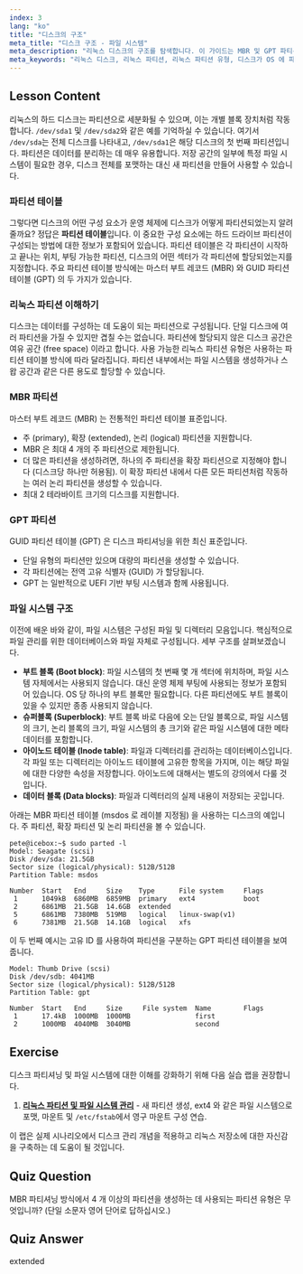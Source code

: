 ```yaml
---
index: 3
lang: "ko"
title: "디스크의 구조"
meta_title: "디스크 구조 - 파일 시스템"
meta_description: "리눅스 디스크의 구조를 탐색합니다. 이 가이드는 MBR 및 GPT 파티션 테이블, 다양한 리눅스 파티션 유형 및 구성 방식을 다루며, 디스크의 어떤 구성 요소가 운영 체제에 디스크 분할 방식을 알려주는지 설명합니다."
meta_keywords: "리눅스 디스크, 리눅스 파티션, 리눅스 파티션 유형, 디스크가 OS 에 파티션 방식을 알려주는 구성 요소, 하드 드라이브 파티션 구성 정보 포함 내용, MBR, GPT, 파티션 테이블, 파일 시스템"
---
```


## Lesson Content

리눅스의 하드 디스크는 파티션으로 세분화될 수 있으며, 이는 개별 블록 장치처럼 작동합니다. `/dev/sda1` 및 `/dev/sda2`와 같은 예를 기억하실 수 있습니다. 여기서 `/dev/sda`는 전체 디스크를 나타내고, `/dev/sda1`은 해당 디스크의 첫 번째 파티션입니다. 파티션은 데이터를 분리하는 데 매우 유용합니다. 저장 공간의 일부에 특정 파일 시스템이 필요한 경우, 디스크 전체를 포맷하는 대신 새 파티션을 만들어 사용할 수 있습니다.

### 파티션 테이블

그렇다면 디스크의 어떤 구성 요소가 운영 체제에 디스크가 어떻게 파티션되었는지 알려줄까요? 정답은 **파티션 테이블**입니다. 이 중요한 구성 요소에는 하드 드라이브 파티션이 구성되는 방법에 대한 정보가 포함되어 있습니다. 파티션 테이블은 각 파티션이 시작하고 끝나는 위치, 부팅 가능한 파티션, 디스크의 어떤 섹터가 각 파티션에 할당되었는지를 지정합니다. 주요 파티션 테이블 방식에는 마스터 부트 레코드 (MBR) 와 GUID 파티션 테이블 (GPT) 의 두 가지가 있습니다.

### 리눅스 파티션 이해하기

디스크는 데이터를 구성하는 데 도움이 되는 파티션으로 구성됩니다. 단일 디스크에 여러 파티션을 가질 수 있지만 겹칠 수는 없습니다. 파티션에 할당되지 않은 디스크 공간은 여유 공간 (free space) 이라고 합니다. 사용 가능한 리눅스 파티션 유형은 사용하는 파티션 테이블 방식에 따라 달라집니다. 파티션 내부에서는 파일 시스템을 생성하거나 스왑 공간과 같은 다른 용도로 할당할 수 있습니다.

### MBR 파티션

마스터 부트 레코드 (MBR) 는 전통적인 파티션 테이블 표준입니다.

- 주 (primary), 확장 (extended), 논리 (logical) 파티션을 지원합니다.
- MBR 은 최대 4 개의 주 파티션으로 제한됩니다.
- 더 많은 파티션을 생성하려면, 하나의 주 파티션을 확장 파티션으로 지정해야 합니다 (디스크당 하나만 허용됨). 이 확장 파티션 내에서 다른 모든 파티션처럼 작동하는 여러 논리 파티션을 생성할 수 있습니다.
- 최대 2 테라바이트 크기의 디스크를 지원합니다.

### GPT 파티션

GUID 파티션 테이블 (GPT) 은 디스크 파티셔닝을 위한 최신 표준입니다.

- 단일 유형의 파티션만 있으며 대량의 파티션을 생성할 수 있습니다.
- 각 파티션에는 전역 고유 식별자 (GUID) 가 할당됩니다.
- GPT 는 일반적으로 UEFI 기반 부팅 시스템과 함께 사용됩니다.

### 파일 시스템 구조

이전에 배운 바와 같이, 파일 시스템은 구성된 파일 및 디렉터리 모음입니다. 핵심적으로 파일 관리를 위한 데이터베이스와 파일 자체로 구성됩니다. 세부 구조를 살펴보겠습니다.

- **부트 블록 (Boot block)**: 파일 시스템의 첫 번째 몇 개 섹터에 위치하며, 파일 시스템 자체에서는 사용되지 않습니다. 대신 운영 체제 부팅에 사용되는 정보가 포함되어 있습니다. OS 당 하나의 부트 블록만 필요합니다. 다른 파티션에도 부트 블록이 있을 수 있지만 종종 사용되지 않습니다.
- **슈퍼블록 (Superblock)**: 부트 블록 바로 다음에 오는 단일 블록으로, 파일 시스템의 크기, 논리 블록의 크기, 파일 시스템의 총 크기와 같은 파일 시스템에 대한 메타데이터를 포함합니다.
- **아이노드 테이블 (Inode table)**: 파일과 디렉터리를 관리하는 데이터베이스입니다. 각 파일 또는 디렉터리는 아이노드 테이블에 고유한 항목을 가지며, 이는 해당 파일에 대한 다양한 속성을 저장합니다. 아이노드에 대해서는 별도의 강의에서 다룰 것입니다.
- **데이터 블록 (Data blocks)**: 파일과 디렉터리의 실제 내용이 저장되는 곳입니다.

아래는 MBR 파티션 테이블 (msdos 로 레이블 지정됨) 을 사용하는 디스크의 예입니다. 주 파티션, 확장 파티션 및 논리 파티션을 볼 수 있습니다.

```plaintext
pete@icebox:~$ sudo parted -l
Model: Seagate (scsi)
Disk /dev/sda: 21.5GB
Sector size (logical/physical): 512B/512B
Partition Table: msdos

Number  Start   End     Size    Type      File system     Flags
 1      1049kB  6860MB  6859MB  primary   ext4            boot
 2      6861MB  21.5GB  14.6GB  extended
 5      6861MB  7380MB  519MB   logical   linux-swap(v1)
 6      7381MB  21.5GB  14.1GB  logical   xfs
```

이 두 번째 예시는 고유 ID 를 사용하여 파티션을 구분하는 GPT 파티션 테이블을 보여줍니다.

```plaintext
Model: Thumb Drive (scsi)
Disk /dev/sdb: 4041MB
Sector size (logical/physical): 512B/512B
Partition Table: gpt

Number  Start   End     Size     File system  Name        Flags
 1      17.4kB  1000MB  1000MB                first
 2      1000MB  4040MB  3040MB                second
```

## Exercise

디스크 파티셔닝 및 파일 시스템에 대한 이해를 강화하기 위해 다음 실습 랩을 권장합니다.

1. **[리눅스 파티션 및 파일 시스템 관리](https://labex.io/ko/labs/comptia-manage-linux-partitions-and-filesystems-590845)** - 새 파티션 생성, ext4 와 같은 파일 시스템으로 포맷, 마운트 및 `/etc/fstab`에서 영구 마운트 구성 연습.

이 랩은 실제 시나리오에서 디스크 관리 개념을 적용하고 리눅스 저장소에 대한 자신감을 구축하는 데 도움이 될 것입니다.

## Quiz Question

MBR 파티셔닝 방식에서 4 개 이상의 파티션을 생성하는 데 사용되는 파티션 유형은 무엇입니까? (단일 소문자 영어 단어로 답하십시오.)

## Quiz Answer

extended
